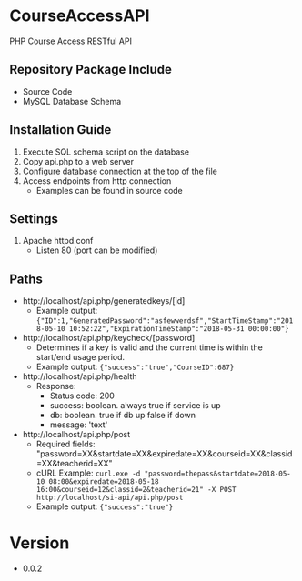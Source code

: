 # CourseAccessAPI
PHP Course Access RESTful API

## Repository Package Include
* Source Code
* MySQL Database Schema

## Installation Guide
1. Execute SQL schema script on the database
2. Copy api.php to a web server
3. Configure database connection at the top of the file
4. Access endpoints from http connection
    * Examples can be found in source code

## Settings
1. Apache httpd.conf
    * Listen 80 (port can be modified)

## Paths
* http://localhost/api.php/generatedkeys/[id]
    * Example output: ```{"ID":1,"GeneratedPassword":"asfewwerdsf","StartTimeStamp":"2018-05-10 10:52:22","ExpirationTimeStamp":"2018-05-31 00:00:00"}```
* http://localhost/api.php/keycheck/[password]
    * Determines if a key is valid and the current time is within the start/end usage period.
    * Example output: ```{"success":"true","CourseID":687}```
* http://localhost/api.php/health
    * Response:
        * Status code: 200
        * success: boolean. always true if service is up
        * db: boolean. true if db up false if down
        * message: 'text'
* http://localhost/api.php/post
    * Required fields: "password=XX&startdate=XX&expiredate=XX&courseid=XX&classid=XX&teacherid=XX"
    * cURL Example: ```curl.exe -d "password=thepass&startdate=2018-05-10 08:00&expiredate=2018-05-18 16:00&courseid=12&classid=2&teacherid=21" -X POST http://localhost/si-api/api.php/post```
    * Example output: ```{"success":"true"}```

# Version
- 0.0.2
